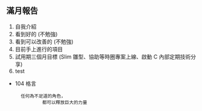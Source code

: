 ## 滿月報告

1. 自我介紹
2. 看到好的 (不勉強)
3. 看到可以改善的 (不勉強)
4. 目前手上進行的項目
5. 試用期三個月目標 (Slim 雛型、協助等時圈專案上線、啟動 C 內部定期技術分享)
6. test

* 104 格言


        任何為不足道的角色，
                都可以釋放巨大的力量
